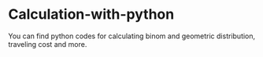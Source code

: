 # Calculation-with-python
You can find python codes for calculating binom and geometric distribution, traveling cost and more.
